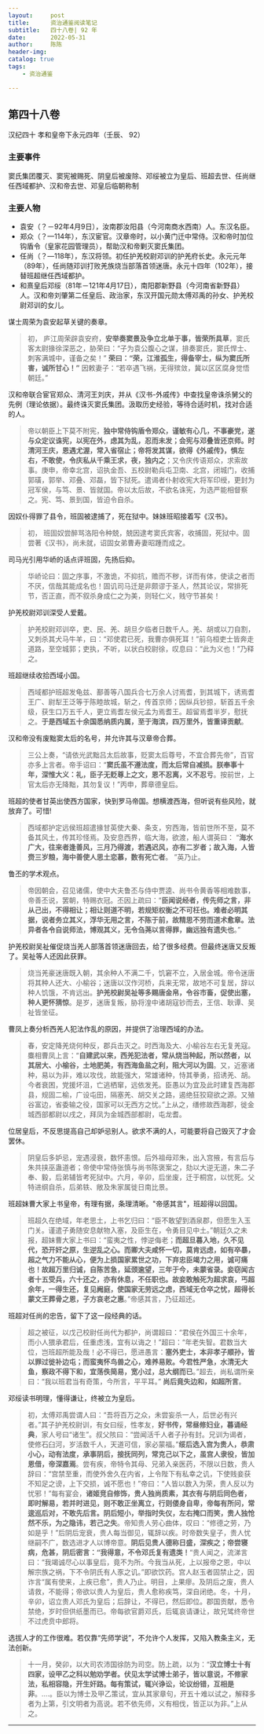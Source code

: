 ```yaml
---
layout:     post
title:      资治通鉴阅读笔记
subtitle:   四十八卷| 92 年
date:       2022-05-31
author:     陈陈
header-img:
catalog: true
tags:
    - 资治通鉴

---
```

## 第四十八卷

汉纪四十 孝和皇帝下永元四年（壬辰、 92）

### 主要事件

窦氏集团覆灭、窦宪被赐死、阴皇后被废除、邓绥被立为皇后、班超去世、任尚继任西域都护、汉和帝去世、邓皇后临朝称制

### 主要人物

* 袁安（？－92年4月9日），汝南郡汝阳县（今河南商水西南）人。东汉名臣。
* 郑众（？—114年），东汉宦官。汉章帝时，以小黄门迁中常侍。汉和帝时加位钩盾令（皇家花园管理员），帮助汉和帝剿灭窦氏集团。
* 任尚（？―118年），东汉将领。初任护羌校尉邓训的护羌府长史。永元元年（89年），任尚随邓训打败羌族烧当部落首领迷唐。永元十四年（102年），接替班超继任西域都护。
* 和熹皇后邓绥（81年－121年4月17日），南阳郡新野县（今河南省新野县）人。汉和帝刘肇第二任皇后、政治家，东汉开国元勋太傅邓禹的孙女、护羌校尉邓训的女儿。

谋士周荣为袁安起草关键的奏章。
> 初， 庐江周荣辟袁安府，**安举奏窦景及争立北单于事，皆荣所具草**，窦氏客太尉掾徐深恶之，胁荣曰：“子为袁公腹心之谋，排奏窦氏，窦氏悍士、刺客满城中，谨备之矣！” **荣曰：“荣，江淮孤生，得备宰士，纵为窦氏所害，诚所甘心！”** 因敕妻子：“若卒遇飞祸，无得殡敛，冀以区区腐身觉悟朝廷。”

汉和帝联合宦官郑众、清河王刘庆，并从《汉书-外戚传》中查找皇帝诛杀舅父的先例（理论依据）。最终诛灭窦氏集团。汲取历史经验，等待合适时机，找对合适的人。
>帝以朝臣上下莫不附宪，**独中常侍钩盾令郑众，谨敏有心几，不事豪党，遂与众定议诛宪，以宪在外，虑其为乱，忍而未发；会宪与邓叠皆还京师。时清河王庆，恩遇尤渥，常入省宿止；帝将发其谋，欲得《外戚传》，惧左右，不敢使，令庆私从千乘王求，夜，独内之**；又令庆传语郑众，求索故事。庚申，帝幸北宫，诏执金吾、五校尉勒兵屯卫南、北宫，闭城门，收捕郭璜，郭举、邓叠、邓磊，皆下狱死。遣谒者仆射收宪大将军印绶，更封为冠军侯，与笃、景、皆就国。帝以太后故，不欲名诛宪，为选严能相督察之。宪、笃、景到国，皆迫令自杀。

因奴仆得罪了县令，班固被逮捕了，死在狱中。妹妹班昭接着写《汉书》。
>初， 班固奴尝醉骂洛阳令种兢，兢因逮考窦氏宾客，收捕固，死狱中。固尝著《汉书》，尚未就，诏固女弟曹寿妻昭踵而成之。

司马光引用华峤的话点评班固，先扬后抑。
>华峤论曰：固之序事，不激诡，不抑抗，赡而不秽，详而有体，使读之者而不厌，信哉其能成名也！固讥司马迁是非颇谬于圣人，然其论议，常排死节，否正直，而不叙杀身成仁之为美，则轻仁义，贱守节甚矣！

护羌校尉邓训深受人爱戴。
>护羌校尉邓训卒，吏、民、羌、胡旦夕临者日数千人。羌、胡或以刀自割，又刺杀其犬马牛羊，曰：“邓使君已死，我曹亦俱死耳！”前乌桓吏士皆奔走道路，至空城郭；吏执，不听，以状白校尉徐，叹息曰：“此为义也！”乃释之。

班超继续收拾西域小国。
>西域都护班超发龟兹、鄯善等八国兵合七万余人讨焉耆，到其城下，诱焉耆王广、尉犁王泛等于陈睦故城，斩之，传首京师；因纵兵钞掠，斩首五千余级，获生口万五千人，更立焉耆左侯元孟为焉耆王。超留焉耆半岁，慰抚之。**于是西域五十余国悉纳质内属，至于海滨，四万里外，皆重译贡献**。

汉和帝没有废黜窦太后的名号，并允许其与汉章帝合葬。
>三公上奏，“请依光武黜吕太后故事，贬窦太后尊号，不宜合葬先帝”，百官亦多上言者。帝手诏曰：“**窦氏虽不遵法度，而太后常自减损。朕奉事十年，深惟大义：礼，臣子无贬尊上之文，恩不忍离，义不忍亏**。按前世，上官太后亦无降黜，其勿复议！”丙申，葬章德皇后。

班超的使者甘英出使西方国家，快到罗马帝国。想横渡西海，但听说有些风险，就放弃了。可惜!
>西域都护定远侯班超遣掾甘英使大秦、条支，穷西海，皆前世所不至，莫不备其风土，传其珍怪焉。及安息西界，临大海，欲渡，船人谓英曰： “**海水广大，往来者逢善风，三月乃得渡，若遇迟风，亦有二岁者；故入海，人皆赍三岁粮，海中善使人思土恋慕，数有死亡者**。 ”英乃止。

鲁丕的学术观点。
>帝因朝会，召见诸儒，使中大夫鲁丕与侍中贾逵、尚书令黄香等相难数事，帝善丕说，罢朝，特赐衣冠。丕因上疏曰：“**臣闻说经者，传先师之言，非从己出，不得相让；相让则道不明，若规矩权衡之不可枉也。难者必明其据，说者务立其义，浮华无用之言，不陈于前，故精思不劳而道术愈章。法异者各令自说师法，博观其义，无令刍荛以言得罪，幽远独有遗失也**。”

护羌校尉吴祉催促烧当羌人部落首领迷唐回去，给了很多经费。但最终迷唐又反叛了。吴祉等人还因此获罪。
>烧当羌豪迷唐既入朝，其余种人不满二千，饥窘不立，入居金城。帝令迷唐将其种人还大、小榆谷；迷唐以汉作河桥，兵来无常，故地不可复居，辞以种人饥饿，不肯远出。**护羌校尉吴祉等多赐唐金帛，令谷市畜，促使出塞，种人更怀猜惊**。是岁，迷唐复叛，胁将湟中诸胡寇钞而去，王信、耿谭、吴祉皆坐征。

曹凤上奏分析西羌人犯法作乱的原因，并提供了治理西域的办法。
>春，安定降羌烧何种反，郡兵击灭之。时西海及大、小榆谷左右无复羌寇。麋相曹凤上言：“**自建武以来，西羌犯法者，常从烧当种起，所以然者，以其居大、小榆谷，土地肥美，有西海鱼盐之利，阻大河以为固**。又，近塞诸种，易以为非，难以攻伐，故能强大，常雄诸种，恃其拳勇，招诱羌、胡。今者衰困，党援坏沮，亡逃栖窜，远依发羌。臣愚以为宜及此时建复西海郡县，规固二榆，广设屯田，隔塞羌、胡交关之路，遏绝狂狡窥欲之源。又殖谷富边，省委输之役，国家可以无西方之忧。”上从之，缮修故西海郡，徙金城西部都尉以戌之，拜凤为金城西部都尉，屯龙耆。

位居皇后，不反思提高自己却妒忌别人。欲求不满的人，可能要将自己毁灭了才会罢休。
>阴皇后多妒忌，宠遇浸衰，数怀恚恨。后外祖母邓朱，出入宫掖，有言后与朱共挟巫蛊道者；帝使中常侍张慎与尚书陈褒案之，劾以大逆无道，朱二子奉、毅，后弟辅皆考死狱中。六月，辛卯，后坐废，迁于桐宫，以忧死。父特进纲自杀，后弟轶、敞及朱家属徙日南比景。

班超妹曹大家上书皇帝，有理有据，条理清晰。"帝感其言"，班超得以回国。
>班超久在绝域，年老思土，上书乞归曰：“臣不敢望到酒泉郡，但愿生入玉门关。谨遣子勇随安息献物入塞，及臣生在，令勇目见中土。”朝廷久之未报，超妹曹大家上书曰：“蛮夷之性，悖逆侮老；**而超旦暮入地，久不见代，恐开奸之原，生逆乱之心。而卿大夫咸怀一切，莫肯远虑，如有卒暴，超之气力不能从心，便为上损国家累世之功，下弃忠臣竭力之用，诚可痛也！故超万里归诚，自陈苦急，延颈逾望，三年于今，未蒙省录。妾窃闻古者十五受兵，六十还之，亦有休息，不任职也。故妾敢触死为超求哀，丐超余年，一得生还，复见阙庭，使国家无劳远之虑，西域无仓卒之忧，超得长蒙文王葬骨之恩，子方哀老之惠**。”帝感其言，乃征超还。

班超对任尚的忠告，留下了这一段经典的话。
>超之被征，以戊己校尉任尚代为都护，尚谓超曰：“君侯在外国三十余年，而小人猥承君后，任重虑浅，宜有以诲之！”超曰：“年老失智。君数当大位，岂班超所能及哉！必不得已，愿进愚言：**塞外吏士，本非孝子顺孙，皆以罪过徙补边屯；而蛮夷怀鸟兽之心，难养易败。今君性严急，水清无大鱼，察政不得下和，宜荡佚简易，宽小过，总大纲而已**。”超去，尚私谓所亲曰：“我以班君当有奇策，今所言，平平耳。” **尚后竟失边和，如超所言**。

邓绥读书明理，懂得谦让，终被立为皇后。
>初，太傅邓禹尝谓人曰：“吾将百万之众，未尝妄杀一人，后世必有兴者。”其子护羌校尉训，有女曰绥，性孝友，**好书传，常昼修妇业，暮诵经典**，家人号曰“诸生”。叔父陔曰：“尝闻活千人者子孙有封。兄训为谒者，使修石臼河，岁活数千人，天道可信，家必蒙福。”**绥后选入宫为贵人，恭肃小心，动有法度，承事阴后，接抚同列，常克己以下之，虽宫人隶役，皆加恩借，帝深嘉焉**。尝有疾，帝特令其母、兄弟入亲医药，不限以日数，贵人辞曰：“宫禁至重，而使外舍久在内省，上令陛下有私幸之讥，下使贱妾获不知足之谤，上下交损，诚不愿也！”帝曰：“人皆以数入为荣，贵人反以为忧邪！”每有宴会，**诸姬竞自修饰，贵人独尚质素，其衣有与阴后同色者，即时解易，若并时进见，则不敢正坐离立，行则偻身自卑，帝每有所问，常逡巡后对，不敢先后言。阴后短小，举指时失仪，左右掩口而笑，贵人独怆然不乐，为之隐讳，若己之失**。帝知贵人劳心曲体，叹曰：“修德之劳，乃如是乎！”后阴后宠衰，贵人每当御见，辄辞以疾。时帝数失皇子，贵人忧继嗣不广，数选进才人以博帝意。**阴后见贵人德称日盛，深疾之；帝尝寝病，危甚，阴后密言：“我得意，不令邓氏复有遗类！**“贵人闻之，流涕言曰：“我竭诚尽心以事皇后，竟不为所。今我当从死，上以报帝之恩，中以解宗族之祸，下不令阴氏有人豕之讥。”即欲饮药。宫人赵玉者固禁止之，因诈言“属有使来，上疾已愈”，贵人乃止。明目，上果瘳。及阴后之废，贵人请救，不能得；帝欲以贵人为皇后，贵人愈称疾笃，深自闭绝。冬，十月，辛卯，诏立贵人邓氏为皇后；后辞让，不得已，然后即位。郡国贡献，悉令禁绝，岁时但供纸墨而已。帝每欲官爵邓氏，后辄哀请谦让，故兄骘终帝世不过虎贲中郎将。

选拔人才的工作很难。若仅靠“先师学说”，不允许个人发挥，又陷入教条主义，无法创新。
>十一月，癸卯，以大司农沛国徐防为司空。防上疏，以为：“**汉立博士十有四家，设甲乙之科以勉劝学者。伏见太学试博士弟子，皆以意说，不修家法，私相容隐，开生奸路。每有策试，辄兴诤讼，论议纷错，互相是非**。....。臣以为博士及甲乙策试，宜从其家章句，开五十难以试之，解释多者为上第，引文明者为高说。若不依先师，义有相伐，皆正以为非。”上从之。

------
